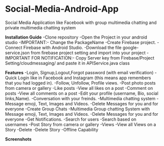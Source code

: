 # Social-Media-Android-App
Social Media Application like Facebook with group multimedia chatting and private multimedia chatting system

**Installation Guide**
-Clone repository
-Open the Project in your android studio
-IMPORTANT:- Change the PackageName
-Create Firebase project.
-Connect Firebase with Android Studio.
-Download the file google-service.json from firebase project setting and import into your project
-IMPORTANT FOR NOTIFICATION:- Copy Server key from Firebase/Project Setting/cloudmessaging/ and paste it in APIService.java class


**Features**
-Login, Signup,Logout,Forgot password (with email verification)
-Quick Login like in Facebook and Instagram (this means app remembers that you had logged in).
-Follow, Unfollow, Profile views.
-Post photo posts from camera or gallery
-Like posts
-View all likes on a post
-Comment on posts
-View all comments on a post
-Edit your profile (username, Bio, social links,Name).
-Conversation with your freinds.
-Multimedia chatting system
-Message emoji, Text, Images and Videos.
-Delete Messages for you and for everyone
-Create Group Chats 
-Multimedia Group chatting System with Message emoji, Text, Images and Videos.
-Delete Messages for you and for everyone
-Get Notifications.
-Search for users
-Search based on usernames
-Post Story from camera or gallery
-Views
-View all Views on a Story
-Delete
-Delete Story
-Offline Capability


**Screenshots**




